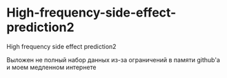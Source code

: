 # High-frequency-side-effect-prediction2
High frequency side effect prediction2

Выложен не полный набор данных из-за ограничений в памяти github'a и моем медленном интернете

